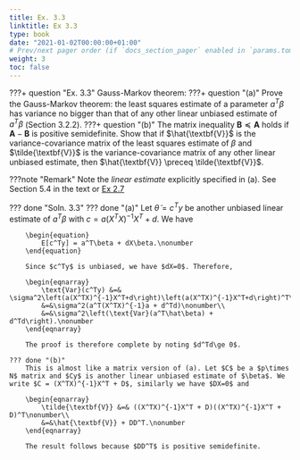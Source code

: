 ```yaml
---
title: Ex. 3.3
linktitle: Ex 3.3
type: book
date: "2021-01-02T00:00:00+01:00"
# Prev/next pager order (if `docs_section_pager` enabled in `params.toml`)
weight: 3
toc: false
---
```


???+ question "Ex. 3.3"
    Gauss-Markov theorem:
    ???+ question "(a)" 
        Prove the Gauss-Markov theorem: the least squares estimate of a parameter $a^T\beta$ has variance no bigger than that of any other linear unbiased estimate of $a^T\beta$ (Section 3.2.2).
    ???+ question "(b)" 
        The matrix inequality $\textbf{B} \preceq \textbf{A}$ holds if $\textbf{A} - \textbf{B}$ is positive semidefinite. Show that if $\hat{\textbf{V}}$ is the variance-covariance matrix of the least squares estimate of $\beta$ and $\tilde{\textbf{V}}$ is the variance-covariance matrix of any other linear unbiased estimate, then $\hat{\textbf{V}} \preceq \tilde{\textbf{V}}$.

???note "Remark"
    Note the *linear estimate* explicitly specified in (a). See Section 5.4 in the text or [Ex 2.7](../2-Overview-of-Supervised-Learning/ex2-7.md)

??? done "Soln. 3.3" 
    ??? done "(a)" 
        Let $\tilde \theta = c^Ty$ be another unbiased linear estimate of $a^T\beta$ with $c=a(X^TX)^{-1}X^T + d$.  We have

        \begin{equation}
            E[c^Ty] = a^T\beta + dX\beta.\nonumber
        \end{equation}

        Since $c^Ty$ is unbiased, we have $dX=0$. Therefore,

        \begin{eqnarray}
            \text{Var}(c^Ty) &=& \sigma^2\left(a(X^TX)^{-1}X^T+d\right)\left(a(X^TX)^{-1}X^T+d\right)^T\nonumber\\
            &=&\sigma^2(a^T(X^TX)^{-1}a + d^Td)\nonumber\\
            &=&\sigma^2\left(\text{Var}(a^T\hat\beta) + d^Td\right).\nonumber
        \end{eqnarray} 

        The proof is therefore complete by noting $d^Td\ge 0$.

    ??? done "(b)" 
        This is almost like a matrix version of (a). Let $C$ be a $p\times N$ matrix and $Cy$ is another linear unbiased estimate of $\beta$. We write $C = (X^TX)^{-1}X^T + D$, similarly we have $DX=0$ and 

        \begin{eqnarray}
            \tilde{\textbf{V}} &=& ((X^TX)^{-1}X^T + D)((X^TX)^{-1}X^T + D)^T\nonumber\\
            &=&\hat{\textbf{V}} + DD^T.\nonumber
        \end{eqnarray}

        The result follows because $DD^T$ is positive semidefinite.